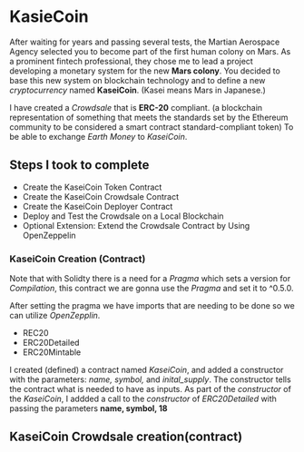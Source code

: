 # KasieCoin

After waiting for years and passing several tests, the Martian Aerospace Agency selected you to become part of the first human colony on Mars. As a prominent fintech professional, they chose me to lead a project developing a monetary system for the new **Mars colony**. You decided to base this new system on blockchain technology and to define a new _cryptocurrency_ named **KaseiCoin**. (Kasei means Mars in Japanese.)

I have created a _Crowdsale_ that is **ERC-20** compliant. (a blockchain representation of something that meets the standards set by the Ethereum community to be considered a smart contract standard-compliant token) To be able to exchange _Earth Money_ to _KaseiCoin_.


## Steps I took to complete 

- Create the KaseiCoin Token Contract
- Create the KaseiCoin Crowdsale Contract
- Create the KaseiCoin Deployer Contract
- Deploy and Test the Crowdsale on a Local Blockchain
- Optional Extension: Extend the Crowdsale Contract by Using OpenZeppelin


### KaseiCoin Creation (Contract)

Note that with Solidty there is a need for a _Pragma_ which sets a version for _Compilation_, this contract we are gonna use the _Pragma_ and set it to ^0.5.0.


After setting the pragma we have imports that are needing to be done so we can utilize _OpenZepplin_.

* REC20
* ERC20Detailed
* ERC20Mintable

I created (defined) a contract named _KaseiCoin_, and added a constructor with the parameters: _name, symbol,_ and _inital_supply_. The constructor tells the contract what is needed to have as inputs. As part of the _constructor_ of the _KaseiCoin_, I addded a call to the _constructor_ of _ERC20Detailed_ with passing the parameters **name, symbol, 18** 



## KaseiCoin Crowdsale creation(contract)

